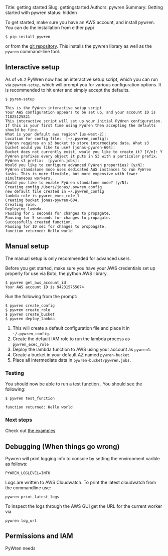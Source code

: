 Title: getting started
Slug: gettingstarted
Authors: pywren
Summary: Getting started with pywren
status: hidden


To get started, make sure you have an AWS account, and install pywren. You
can do the installation from either pypi

```console
$ pip install pywren
```
or from the [git repository](https://github.com/pywren/pywren/). This
installs the pywren library as well as the `pywren` command-line tool. 

## Interactive setup

As of `v0.2` PyWren now has an interactive setup script, which you can
run via `pywren-setup`, which will prompt you for various configuration
options. It is recommended to hit enter and simply accept the defaults. 


```console
$ pyren-setup

This is the PyWren interactive setup script
Your AWS configuration appears to be set up, and your account ID is 71825125821
This interactive script will set up your initial PyWren configuration.
If this is your first time using PyWren then accepting the defaults should be fine.
What is your default aws region? [us-west-2]:
Location for config file:  [~/.pywren_config]:
PyWren requires an s3 bucket to store intermediate data. What s3 bucket would you like to use? [jonas-pywren-604]:
Bucket does not currently exist, would you like to create it? [Y/n]: Y
PyWren prefixes every object it puts in S3 with a particular prefix.
PyWren s3 prefix:  [pywren.jobs]:
Would you like to configure advanced PyWren properties? [y/N]:
PyWren standalone mode uses dedicated AWS instances to run PyWren tasks. This is more flexible, but more expensive with fewer simultaneous workers.
Would you like to enable PyWren standalone mode? [y/N]:
Creating config /Users/jonas/.pywren_config
new default file created in ~/.pywren_config
lambda role is pywren_exec_role_1
Creating bucket jonas-pywren-604.
Creating role.
Deploying lambda.
Pausing for 5 seconds for changes to propagate.
Pausing for 5 seconds for changes to propagate. 
Successfully created function. 
Pausing for 10 sec for changes to propoagate.
function returned: Hello world
```


## Manual setup
The manual setup is only recommended for advanced users. 

Before you get started, make sure you have your AWS credentials set up 
properly for use via Boto, the python AWS library. 

```console
$ pywren get_aws_account_id
Your AWS account ID is 942315755674
```

Run the following from the prompt:

```console
$ pywren create_config 
$ pywren create_role
$ pywren create_bucket
$ pywren deploy_lambda
```

1. This will create a default configuration file and place it in `~/.pywren_config`. 
2. Create the default IAM role to run the lambda process as `pywren_exec_role`
3. Deploy the lambda function to AWS using your account as `pywren1`. 
4. Create a bucket in your default AZ named `pywren-bucket`
4. Place all intermediate data in `pywren-bucket/pywren.jobs`. 

### Testing

You should now be able to run a test function . You should see the following:

```console
$ pywren test_function

function returned: Hello world
```

### Next steps
Check out [the examples](https://github.com/pywren/examples)


## Debugging (When things go wrong)

Pywren will print logging info to console by setting the environment
varible as follows:

```
PYWREN_LOGLEVEL=INFO
```

Logs are written to AWS Cloudwatch. To print the latest cloudwatch from the commandline use:
```
pywren print_latest_logs
```

To inspect the logs through the AWS GUI get the URL for the current worker
via 
```
pywren log_url
```

## Permissions and IAM 

PyWren needs 
